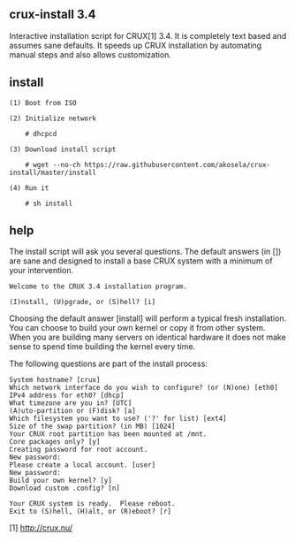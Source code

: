 ## crux-install 3.4

Interactive installation script for CRUX[1] 3.4.  It is completely text based
and assumes sane defaults.  It speeds up CRUX installation by automating manual
steps and also allows customization.

## install

```
(1) Boot from ISO

(2) Initialize network

    # dhcpcd

(3) Download install script

    # wget --no-ch https://raw.githubusercontent.com/akosela/crux-install/master/install

(4) Run it

    # sh install
```

## help

The install script will ask you several questions.  The default answers (in [])
are sane and designed to install a base CRUX system with a minimum of your
intervention.

```
Welcome to the CRUX 3.4 installation program.

(I)nstall, (U)pgrade, or (S)hell? [i]
```

Choosing the default answer [install] will perform a typical fresh
installation.  You can choose to build your own kernel or copy it from other
system.  When you are building many servers on identical hardware it does not
make sense to spend time building the kernel every time.

The following questions are part of the install process:

```
System hostname? [crux]
Which network interface do you wish to configure? (or (N)one) [eth0]
IPv4 address for eth0? [dhcp]
What timezone are you in? [UTC]
(A)uto-partition or (F)disk? [a]
Which filesystem you want to use? ('?' for list) [ext4]
Size of the swap partition? (in MB) [1024]
Your CRUX root partition has been mounted at /mnt.
Core packages only? [y]
Creating password for root account.
New password:
Please create a local account. [user]
New password:
Build your own kernel? [y]
Download custom .config? [n]

Your CRUX system is ready.  Please reboot.
Exit to (S)hell, (H)alt, or (R)eboot? [r]
```

[1] http://crux.nu/
